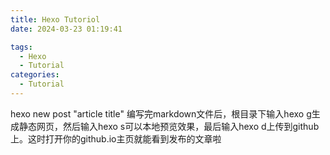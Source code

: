 ```yaml
---
title: Hexo Tutoriol
date: 2024-03-23 01:19:41

tags:
  - Hexo
  - Tutorial
categories:
  - Tutorial
---
```


hexo new post "article title"
编写完markdown文件后，根目录下输入hexo g生成静态网页，然后输入hexo s可以本地预览效果，最后输入hexo d上传到github上。这时打开你的github.io主页就能看到发布的文章啦   
